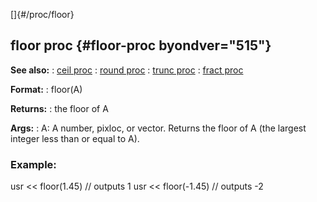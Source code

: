 []{#/proc/floor}
  ## floor proc {#floor-proc byondver="515"}
  **See also:**
  :   [ceil proc](ref/proc/ceil)
  :   [round proc](ref/proc/round)
  :   [trunc proc](ref/proc/trunc)
  :   [fract proc](ref/proc/fract)
  <!-- -->
  **Format:**
  :   floor(A)
  <!-- -->
  **Returns:**
  :   the floor of A
  <!-- -->
  **Args:**
  :   A: A number, pixloc, or vector.
  Returns the floor of A (the largest integer less than or equal to A).
  ### Example:
  usr \<\< floor(1.45) // outputs 1 usr \<\< floor(-1.45) // outputs -2